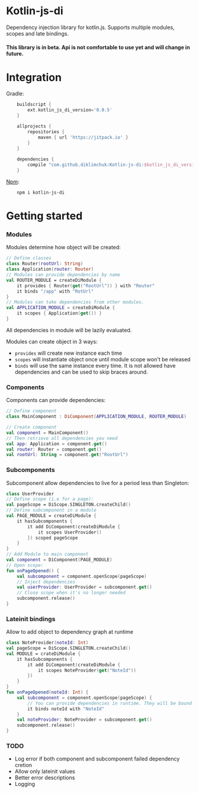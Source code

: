 # Kotlin-js-di
Dependency injection library for kotlin.js. Supports multiple modules, scopes and late bindings.
#### This library is in beta. Api is not comfortable to use yet and will change in future.

# Integration
Gradle:
```groovy
    buildscript {
        ext.kotlin_js_di_version='0.0.5'
    }

    allprojects {
        repositories {
            maven { url 'https://jitpack.io' }
        }
    }
    
    dependencies {
        compile "com.github.diklimchuk:Kotlin-js-di:$kotlin_js_di_version"
    }
```
[Npm](https://www.npmjs.com/package/kotlin-js-di):
```
    npm i kotlin-js-di
```

# Getting started
### Modules
Modules determine how object will be created:
```kotlin
// Define classes
class Router(rootUrl: String)
class Application(router: Router)
// Modules can provide dependencies by name
val ROUTER_MODULE = createDiModule {
    it provides { Router(get("RootUrl")) } with "Router"
    it binds "/app" with "RotUrl"
}
// Modules can take dependencies from other modules.
val APPLICATION_MODULE = createDiModule {
    it scopes { Application(get()) }
}
```
All dependencies in module will be lazily evaluated.

Modules can create object in 3 ways:
* `provides` will create new instance each time
* `scopes` will instantiate object once until module scope won't be released
* `binds` will use the same instance every time. It is not allowed have dependencies and can be used to skip braces around.

### Components
Components can provide dependencies:
```kotlin
// Define component
class MainComponent : DiComponent(APPLICATION_MODULE, ROUTER_MODULE)
```
```kotlin
// Create component
val component = MainComponent()
// Then retrieve all dependencies you need
val app: Application = component.get()
val router: Router = component.get()
val rootUrl: String = component.get("RootUrl")
```

### Subcomponents
Subcomponent allow dependencies to live for a period less than Singleton:
```kotlin
class UserProvider
// Define scope (i.e for a page): 
val pageScope = DiScope.SINGLETON.createChild()
// Define subcomponent in a module
val PAGE_MODULE = createDiModule {
    it hasSubcomponents {
        it add DiComponent(createDiModule {
            it scopes UserProvider()
        }) scoped pageScope
    }
}
// Add Module to main component
val component = DiComponent(PAGE_MODULE)
// Open scope:
fun onPageOpened() {
    val subcomponent = component.openScope(pageScope)
    // Inject dependencies
    val userProvider: UserProvider = subcomponent.get()
    // Close scope when it's no longer needed
    subcomponent.release()
}
```

### Lateinit bindings
Allow to add object to dependency graph at runtime
```kotlin
class NoteProvider(noteId: Int)
val pageScope = DiScope.SINGLETON.createChild()
val MODULE = crateDiModule {
    it hasSubcomponents {
        it add DiComponent(createDiModule {
            it scopes NoteProvider(get("NoteId"))
        })
    }
}
fun onPageOpened(noteId: Int) {
    val subcomponent = component.openScope(pageScope) {
        // You can provide dependencies in runtime. They will be bound to opened scope.
        it binds noteId with "NoteId"
    }
    val noteProvider: NoteProvider = subcomponent.get()
    subcomponent.release()
}
```

### TODO
* Log error if both component and subcomponent failed dependency cretion
* Allow only lateinit values
* Better error descriptions
* Logging